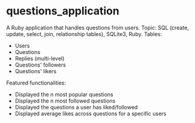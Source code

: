 questions_application
=====================

A Ruby application that handles questions from users. Topic: SQL (create, update, select, join, relationship tables), SQLite3, Ruby.
Tables:
- Users
- Questions
- Replies (multi-level)
- Questions' followers
- Questions' likers

Featured functionalities:
- Displayed the n most popular questions
- Displayed the n most followed questions
- Displayed the questions a user has liked/followed
- Displayed average likes across questions for a specific users 
